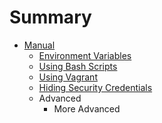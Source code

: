 # Summary

* [Manual](README.md)
   * [Environment Variables](environment_variables.md)
   * [Using Bash Scripts](gitbook/project_usage.md)
   * [Using Vagrant](gitbook/vagrant.md)
   * [Hiding Security Credentials](gitbook/hiding_security_credentials.md)
   * Advanced
       * More Advanced

